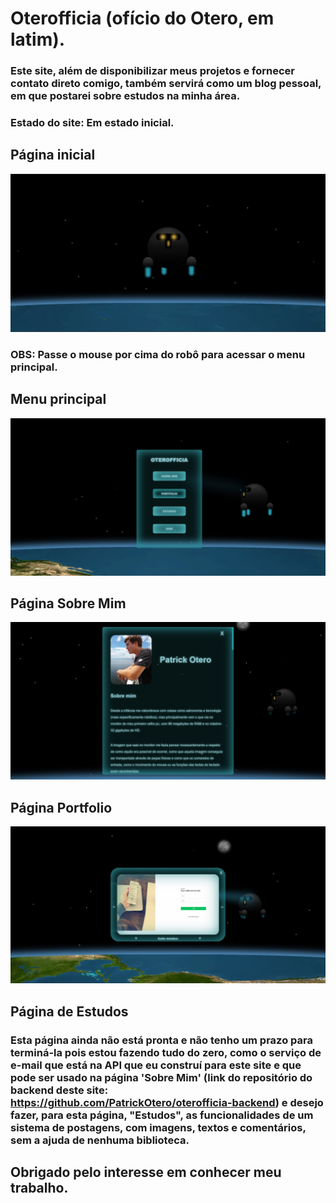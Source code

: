 # Oterofficia (ofício do Otero, em latim).

### Este site, além de disponibilizar meus projetos e fornecer contato direto comigo, também servirá como um blog pessoal, em que postarei sobre estudos na minha área.

### Estado do site: Em estado inicial.

## Página inicial
<img src="./mdAssets/oterofficia_home.jpg">

### OBS: Passe o mouse por cima do robô para acessar o menu principal.  

## Menu principal
<img src="./mdAssets/oterofficia_mainmenu.jpg">

## Página Sobre Mim
<img src="./mdAssets/oterofficia_aboutme.jpg">

## Página Portfolio
<img src="./mdAssets/oterofficia_portfolio.jpg">


## Página de Estudos

### Esta página ainda não está pronta e não tenho um prazo para terminá-la pois estou fazendo tudo do zero, como o serviço de e-mail que está na API que eu construí para este site e que pode ser usado na página 'Sobre Mim' (link do repositório do backend deste site: https://github.com/PatrickOtero/oterofficia-backend) e desejo fazer, para esta página, "Estudos", as funcionalidades de um sistema de postagens, com imagens, textos e comentários, sem a ajuda de nenhuma biblioteca.

## Obrigado pelo interesse em conhecer meu trabalho.